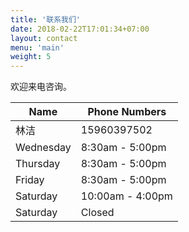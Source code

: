 ```yaml
---
title: '联系我们'
date: 2018-02-22T17:01:34+07:00
layout: contact
menu: 'main'
weight: 5
---
```


欢迎来电咨询。

| Name      | Phone Numbers   |
| --------- | --------------- |
| 林洁   | 15960397502 |
| Wednesday | 8:30am - 5:00pm |
| Thursday  | 8:30am - 5:00pm |
| Friday    | 8:30am - 5:00pm |
| Saturday  | 10:00am - 4:00pm  |
| Saturday  | Closed          |
